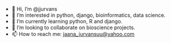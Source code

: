 - 👋 Hi, I’m @jjurvans
- 👀 I’m interested in python, django, bioinformatics, data science.
- 🌱 I’m currently learning python, R and django.
- 💞️ I’m looking to collaborate on bioscience projects.
- 📫 How to reach me: jaana_jurvansuu@yahoo.com

<!---
jjurvans/jjurvans is a ✨ special ✨ repository because its `README.md` (this file) appears on your GitHub profile.
You can click the Preview link to take a look at your changes.
--->

